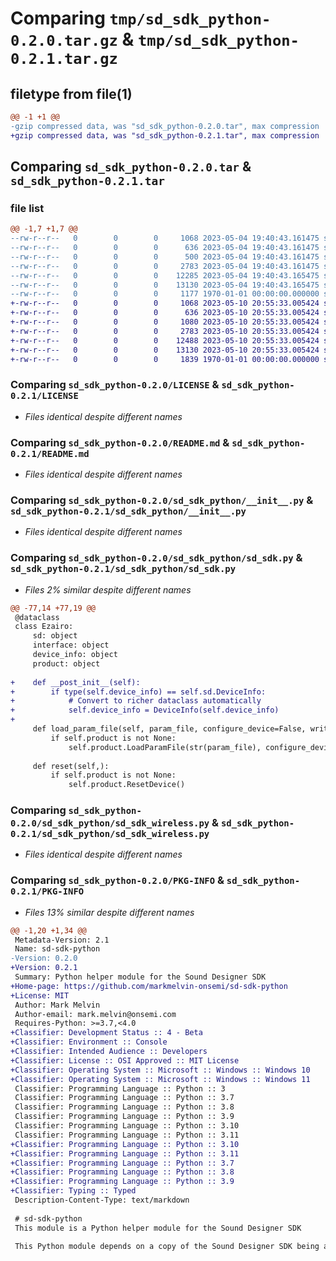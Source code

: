 # Comparing `tmp/sd_sdk_python-0.2.0.tar.gz` & `tmp/sd_sdk_python-0.2.1.tar.gz`

## filetype from file(1)

```diff
@@ -1 +1 @@
-gzip compressed data, was "sd_sdk_python-0.2.0.tar", max compression
+gzip compressed data, was "sd_sdk_python-0.2.1.tar", max compression
```

## Comparing `sd_sdk_python-0.2.0.tar` & `sd_sdk_python-0.2.1.tar`

### file list

```diff
@@ -1,7 +1,7 @@
--rw-r--r--   0        0        0     1068 2023-05-04 19:40:43.161475 sd_sdk_python-0.2.0/LICENSE
--rw-r--r--   0        0        0      636 2023-05-04 19:40:43.161475 sd_sdk_python-0.2.0/README.md
--rw-r--r--   0        0        0      500 2023-05-04 19:40:43.161475 sd_sdk_python-0.2.0/pyproject.toml
--rw-r--r--   0        0        0     2783 2023-05-04 19:40:43.161475 sd_sdk_python-0.2.0/sd_sdk_python/__init__.py
--rw-r--r--   0        0        0    12285 2023-05-04 19:40:43.165475 sd_sdk_python-0.2.0/sd_sdk_python/sd_sdk.py
--rw-r--r--   0        0        0    13130 2023-05-04 19:40:43.165475 sd_sdk_python-0.2.0/sd_sdk_python/sd_sdk_wireless.py
--rw-r--r--   0        0        0     1177 1970-01-01 00:00:00.000000 sd_sdk_python-0.2.0/PKG-INFO
+-rw-r--r--   0        0        0     1068 2023-05-10 20:55:33.005424 sd_sdk_python-0.2.1/LICENSE
+-rw-r--r--   0        0        0      636 2023-05-10 20:55:33.005424 sd_sdk_python-0.2.1/README.md
+-rw-r--r--   0        0        0     1080 2023-05-10 20:55:33.005424 sd_sdk_python-0.2.1/pyproject.toml
+-rw-r--r--   0        0        0     2783 2023-05-10 20:55:33.005424 sd_sdk_python-0.2.1/sd_sdk_python/__init__.py
+-rw-r--r--   0        0        0    12488 2023-05-10 20:55:33.005424 sd_sdk_python-0.2.1/sd_sdk_python/sd_sdk.py
+-rw-r--r--   0        0        0    13130 2023-05-10 20:55:33.005424 sd_sdk_python-0.2.1/sd_sdk_python/sd_sdk_wireless.py
+-rw-r--r--   0        0        0     1839 1970-01-01 00:00:00.000000 sd_sdk_python-0.2.1/PKG-INFO
```

### Comparing `sd_sdk_python-0.2.0/LICENSE` & `sd_sdk_python-0.2.1/LICENSE`

 * *Files identical despite different names*

### Comparing `sd_sdk_python-0.2.0/README.md` & `sd_sdk_python-0.2.1/README.md`

 * *Files identical despite different names*

### Comparing `sd_sdk_python-0.2.0/sd_sdk_python/__init__.py` & `sd_sdk_python-0.2.1/sd_sdk_python/__init__.py`

 * *Files identical despite different names*

### Comparing `sd_sdk_python-0.2.0/sd_sdk_python/sd_sdk.py` & `sd_sdk_python-0.2.1/sd_sdk_python/sd_sdk.py`

 * *Files 2% similar despite different names*

```diff
@@ -77,14 +77,19 @@
 @dataclass
 class Ezairo:
     sd: object
     interface: object
     device_info: object
     product: object
 
+    def __post_init__(self):
+        if type(self.device_info) == self.sd.DeviceInfo:
+            # Convert to richer dataclass automatically
+            self.device_info = DeviceInfo(self.device_info)
+
     def load_param_file(self, param_file, configure_device=False, write_manufacturer_data=False, write_voice_alerts=False):
         if self.product is not None:
             self.product.LoadParamFile(str(param_file), configure_device, write_manufacturer_data, write_voice_alerts)
 
     def reset(self,):
         if self.product is not None:
             self.product.ResetDevice()
```

### Comparing `sd_sdk_python-0.2.0/sd_sdk_python/sd_sdk_wireless.py` & `sd_sdk_python-0.2.1/sd_sdk_python/sd_sdk_wireless.py`

 * *Files identical despite different names*

### Comparing `sd_sdk_python-0.2.0/PKG-INFO` & `sd_sdk_python-0.2.1/PKG-INFO`

 * *Files 13% similar despite different names*

```diff
@@ -1,20 +1,34 @@
 Metadata-Version: 2.1
 Name: sd-sdk-python
-Version: 0.2.0
+Version: 0.2.1
 Summary: Python helper module for the Sound Designer SDK
+Home-page: https://github.com/markmelvin-onsemi/sd-sdk-python
+License: MIT
 Author: Mark Melvin
 Author-email: mark.melvin@onsemi.com
 Requires-Python: >=3.7,<4.0
+Classifier: Development Status :: 4 - Beta
+Classifier: Environment :: Console
+Classifier: Intended Audience :: Developers
+Classifier: License :: OSI Approved :: MIT License
+Classifier: Operating System :: Microsoft :: Windows :: Windows 10
+Classifier: Operating System :: Microsoft :: Windows :: Windows 11
 Classifier: Programming Language :: Python :: 3
 Classifier: Programming Language :: Python :: 3.7
 Classifier: Programming Language :: Python :: 3.8
 Classifier: Programming Language :: Python :: 3.9
 Classifier: Programming Language :: Python :: 3.10
 Classifier: Programming Language :: Python :: 3.11
+Classifier: Programming Language :: Python :: 3.10
+Classifier: Programming Language :: Python :: 3.11
+Classifier: Programming Language :: Python :: 3.7
+Classifier: Programming Language :: Python :: 3.8
+Classifier: Programming Language :: Python :: 3.9
+Classifier: Typing :: Typed
 Description-Content-Type: text/markdown
 
 # sd-sdk-python
 This module is a Python helper module for the Sound Designer SDK
 
 This Python module depends on a copy of the Sound Designer SDK being accessible on your computer. Make sure you have unzipped the Sound Designer SDK somewhere and then set the environment variable `SD_SDK_ROOT` to the root folder of the unzipped SDK, or to the path containing the Windows binaries (.dlls), Python module (`sd.pyd`), and `sd.config` file.
```

